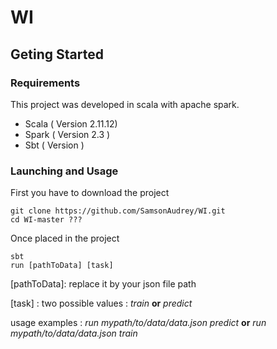 # WI 

## Geting Started 

### Requirements
This project was developed in scala with apache spark.

* Scala ( Version 2.11.12)
* Spark ( Version 2.3 ) 
* Sbt ( Version )

### Launching and Usage 

First you have to download the project 

```shell
git clone https://github.com/SamsonAudrey/WI.git
cd WI-master ???
```
Once placed in the project 

```shell
sbt
run [pathToData] [task]     
```
 
[pathToData]: replace it by your json file path

[task] : two possible values : *train*  **or** *predict*

usage examples :  *run mypath/to/data/data.json predict*   **or**     *run mypath/to/data/data.json train*

